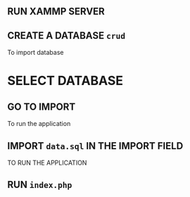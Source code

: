 ## RUN XAMMP SERVER

## CREATE A DATABASE `crud`

To import database

# SELECT DATABASE

## GO TO IMPORT

To run the application

## IMPORT `data.sql` IN THE IMPORT FIELD

TO RUN THE APPLICATION

## RUN `index.php`
